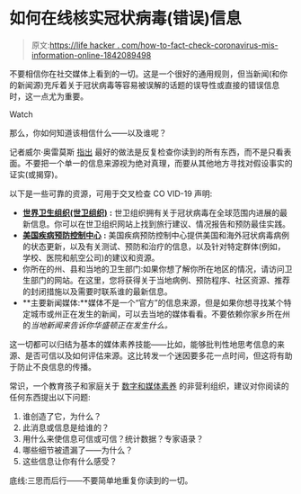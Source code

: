 # 如何在线核实冠状病毒(错误)信息

> 原文:[https://life hacker . com/how-to-fact-check-coronavirus-mis-information-online-1842089498](https://lifehacker.com/how-to-fact-check-coronavirus-mis-information-online-1842089498)

不要相信你在社交媒体上看到的一切。这是一个很好的通用规则，但当新闻(和你的新闻源)充斥着关于冠状病毒等容易被误解的话题的误导性或直接的错误信息时，这一点尤为重要。

Watch

那么，你如何知道该相信什么——以及谁呢？

记者威尔·奥雷莫斯 [指出](https://onezero.medium.com/the-simplest-way-to-spot-coronavirus-misinformation-on-social-media-4b7995448071) 最好的做法是反复检查你读到的所有东西，而不是只看表面。不要把一个单一的信息来源视为绝对真理，而要从其他地方寻找对假设事实的证实(或揭穿)。

以下是一些可靠的资源，可用于交叉检查 CO VID-19 声明:

*   [**世界卫生组织(世卫组织)**](https://www.who.int/emergencies/diseases/novel-coronavirus-2019) **:** 世卫组织拥有关于冠状病毒在全球范围内进展的最新信息。你可以在世卫组织网站上找到旅行建议、情况报告和预防最佳实践。
*   [**美国疾病预防控制中心**](https://www.cdc.gov/coronavirus/2019-ncov/index.html) **:** 美国疾病预防控制中心提供美国和海外冠状病毒病例的状态更新，以及有关测试、预防和治疗的信息，以及针对特定群体(例如，学校、医院和航空公司)的建议和资源。
*   你所在的州、县和当地的卫生部门:如果你想了解你所在地区的情况，请访问卫生部门的网站。在这里，您将获得关于当地病例、预防程序、社区资源、推荐的封闭措施以及需要时联系谁的最新信息。
*   **主要新闻媒体:**媒体不是一个“官方”的信息来源，但是如果你想寻找某个特定城市或州正在发生的新闻，可以去当地的媒体看看。不要依赖你家乡所在州的*当地新闻来告诉你华盛顿正在发生什么。*

这一切都可以归结为基本的媒体素养技能——比如，能够批判性地思考信息的来源、是否可信以及如何评估来源。这比转发一个迷因要多花一点时间，但这将有助于防止不良信息的传播。

常识，一个教育孩子和家庭关于 [数字和媒体素养](https://www.commonsensemedia.org/news-and-media-literacy/what-is-media-literacy-and-why-is-it-important) 的非营利组织，建议对你阅读的任何东西提出以下问题:

1.  谁创造了它，为什么？
2.  此消息或信息是给谁的？
3.  用什么来使信息可信或可信？统计数据？专家语录？
4.  哪些细节被遗漏了——为什么？
5.  这些信息让你有什么感受？

底线:三思而后行——不要简单地重复你读到的一切。